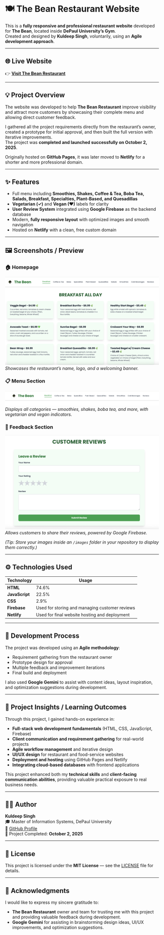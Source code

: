 # 🍽️ The Bean Restaurant Website

This is a **fully responsive and professional restaurant website** developed for **The Bean**, located inside **DePaul University’s Gym**.  
Created and designed by **Kuldeep Singh**, voluntarily, using an **Agile development approach**.  

---

## 🌐 Live Website
👉 [**Visit The Bean Restaurant**](https://thebeancafe.netlify.app/)

---

## 💡 Project Overview
The website was developed to help **The Bean Restaurant** improve visibility and attract more customers by showcasing their complete menu and allowing direct customer feedback.  

I gathered all the project requirements directly from the restaurant’s owner, created a prototype for initial approval, and then built the full version with iterative improvements.  
The project was **completed and launched successfully on October 2, 2025**.  

Originally hosted on **GitHub Pages**, it was later moved to **Netlify** for a shorter and more professional domain.  

---

## ✨ Features
- Full menu including **Smoothies, Shakes, Coffee & Tea, Boba Tea, Salads, Breakfast, Specialties, Plant-Based, and Quesadillas**  
- **Vegetarian (✓)** and **Vegan (♥)** labels for clarity  
- **User Review System** integrated using **Google Firebase** as the backend database  
- Modern, **fully responsive layout** with optimized images and smooth navigation  
- Hosted on **Netlify** with a clean, free custom domain  

---

## 🖼️ Screenshots / Preview

### 🏠 Homepage
![Homepage Preview](images/homepage.png)  
*Showcases the restaurant’s name, logo, and a welcoming banner.*

### 📋 Menu Section
![Menu Preview](images/menu.png)  
*Displays all categories — smoothies, shakes, boba tea, and more, with vegetarian and vegan indicators.*

### 💬 Feedback Section
![Feedback Preview](images/review.png)  
*Allows customers to share their reviews, powered by Google Firebase.*

*(Tip: Store your images inside an `/images` folder in your repository to display them correctly.)*

---

## ⚙️ Technologies Used
| Technology | Usage |
|-------------|--------|
| **HTML** | 74.6% |
| **JavaScript** | 22.5% |
| **CSS** | 2.9% |
| **Firebase** | Used for storing and managing customer reviews |
| **Netlify** | Used for final website hosting and deployment |

---

## 🧠 Development Process
The project was developed using an **Agile methodology**:  
- Requirement gathering from the restaurant owner  
- Prototype design for approval  
- Multiple feedback and improvement iterations  
- Final build and deployment  

I also used **Google Gemini** to assist with content ideas, layout inspiration, and optimization suggestions during development.  

---

## 🎯 Project Insights / Learning Outcomes
Through this project, I gained hands-on experience in:  
- **Full-stack web development fundamentals** (HTML, CSS, JavaScript, Firebase)  
- **Client communication and requirement gathering** for real-world projects  
- **Agile workflow management** and iterative design  
- **UI/UX design** for restaurant and food-service websites  
- **Deployment and hosting** using GitHub Pages and Netlify  
- **Integrating cloud-based databases** with frontend applications  

This project enhanced both my **technical skills** and **client-facing communication abilities**, providing valuable practical exposure to real business needs.

---

## 👨‍💻 Author
**Kuldeep Singh**  
🎓 Master of Information Systems, DePaul University  
🔗 [GitHub Profile](https://github.com/kuldeepsingh343)  
📅 Project Completed: **October 2, 2025**

---

## 📜 License
This project is licensed under the **MIT License** — see the [LICENSE](./LICENSE) file for details.  

---

## 💖 Acknowledgments
I would like to express my sincere gratitude to:  
- **The Bean Restaurant** owner and team for trusting me with this project and providing valuable feedback during development.  
- **Google Gemini** for assisting in brainstorming design ideas, UI/UX improvements, and optimization suggestions.  

